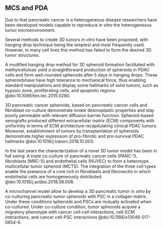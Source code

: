 ## MCS and PDA
Due to that pancreatic cancer is a heterogeneous disease researchers have been developed models capable to reproduce *in vitro* the heterogeneous tumor microenvironment.

Several methods to create 3D tumors *in vitro* have been proposed, with hanging drop technique being the simplest and most frequently used. However, in many cell lines this method has failed to form the desired 3D tumor structures. 

A modified hanging drop method for 3D spheroid formation  facilitated with methylcellulose yield a straightforward production of spheroids in PDAC cells and form well-rounded spheroids after 5 days in hanging drops. These spheroidshave have high tolerance to mechanical force, thus enabling standard manipulations and display some hallmarks of solid tumors, such as hypoxic zone, proliferating cells, and apoptotic regions @doi:10.1089/ten.tec.2015.0280.

3D pancreatic cancer spheroids, based on pancreatic cancer cells and fibroblast co-culture demonstrate innate desmoplastic properties and stay poorly permeable with relevant diffusion barrier function. 
Spheroid-based xenografts produced different extracellular matrix (ECM) components with uniformity in terms of ECM architecture recapitulating clinical PDAC tumors. Moreover, establishment of tumors by transplantation of spheroids demonstrate higher expression of pro-fibrotic and pro-survival PDAC hallmarks @doi:10.1016/j.tranon.2018.10.003. 

In the last years the characterization of a novel 3D tumor model has been in full swing.
A triple co-culture of pancreatic cancer cells (PANC-1), fibroblasts (MRC-5) and endothelial cells (HUVEC) to form a heterotype multicellular tumor spheroid (MCTS). The integration of the three cell types enable the presence of a core rich in fibroblasts and fibronectin in which endothelial cells are homogeneously distributed @doi:10.1016/j.actbio.2018.08.008.

A microchannel model allow to develop a 3D pancreatic tumor in *vitro* by co-culturing pancreatic tumor spheroids with PSC in a collagen matrix. Under these conditions spheroids and PSCs are mutually activated when co-cultured. Under co-culture condition, tumor spheroids acquire a migratory phenotype with cancer cell-cell interactions, cell-ECM interactions, and cancer cell-PSC interactions @doi:10.1186/s13046-017-0654-6.